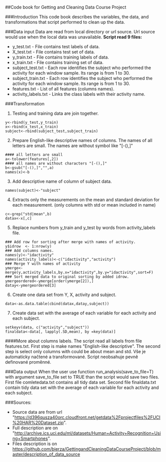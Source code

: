 ##Code book for Getting and Cleaning Data Course Project

###Introduction
This code book describes the variables, the data, and transformations that script performed to clean up the data.

###Data input
Data are read from local directory or url source. Url source would use when the local data was unavailable.
**Script read 9 files:**
- y_test.txt - File contains test labels of data. 
- X_test.txt - File contains test set of data.
- y_train.txt - File contains training labels of data. 
- x_train.txt - File contains training set of data.
- subject_test.txt - Each row identifies the subject who performed the activity for each window sample. Its range is from 1 to 30. 
- subject_train.txt - Each row identifies the subject who performed the activity for each window sample. Its range is from 1 to 30. 
- features.txt - List of all features (columns names).
- activity_labels.txt - Links the class labels with their activity name.

###Transformation
1. Testing and training data are join together.
<pre><code>y<-rbind(y_test,y_train)
x<-rbind(x_test,x_train)
subject<-rbind(subject_test,subject_train)</code></pre>
2. Prepare English-like descriptive names of columns. The names of all letters are  small. The names are without symbol like "[-(),]"
<pre><code>#### all letters are small 
a<-tolower(features[,2])
#### all names are without characters "[-(),]" 
b<-gsub("[-(),]","",a)
names(x)<-b</code></pre>
3. Add descriptive name of column of subject data.
<pre><code>names(subject)<-"subject"</code></pre>
4. Extracts only the measurements on the mean and standard deviation for each measurement. (only columns with std or mean included in name)
<pre><code>c<-grep("std|mean",b)
datax<-x[,c]</code></pre>
5. Replace numbers from y_train and y_test by words from activity_labels file.
<pre><code>### Add row for sorting after merge with names of activity.
y$idrow  <- 1:nrow(y)
### Add columns names.
names(y)<-"idactivity"
names(activity_labels)<-c("idactivity","activity")
### Merge Y with names of activity
ymerge<-merge(y,activity_labels,by.x="idactivity",by.y="idactivity",sort=F)
### Sort merged data to original sorting by added idrow.
ymergeordered<-ymerge[order(ymerge[2]),]
datay<-ymergeordered[3]</code></pre>
6. Create one data set from Y, X, activity and subject.
<pre><code>data<-as.data.table(cbind(datax,datay,subject))</code></pre>
7. Create data set with the average of each variable for each activity and each subject.
<pre><code>setkeyv(data, c("activity","subject"))
finaldata<-data[, lapply(.SD,mean), by =key(data)]</code></pre>

####More about columns labels.
The script read all labels from file features.txt. First step is make names "English-like descriptive". The second step is select only columns with could be about mean and std. Vše je automaticky načtené a transformované. Script neobsahuje pevně definované proměnné.

###Data output
When the user use function run_analysis(save_to_file=T) with argument save_to_file set to TRUE than the script would save two files. First file comletedata.txt contains all tidy data set. Second file finaldata.txt contain tidy data set with the average of each variable for each activity and each subject.

###Sources:
- Source data are from url "https://d396qusza40orc.cloudfront.net/getdata%2Fprojectfiles%2FUCI%20HAR%20Dataset.zip".
- Full description are on "http://archive.ics.uci.edu/ml/datasets/Human+Activity+Recognition+Using+Smartphones".
- Files description is on https://github.com/bierza/GettingandCleaningDataCourseProject/blob/master/description_of_data_source
